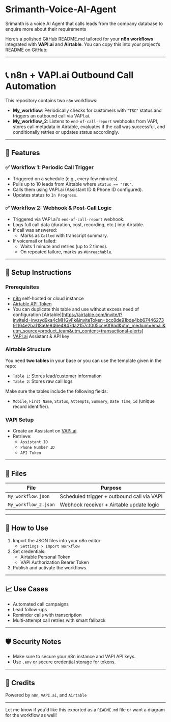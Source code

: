 # Srimanth-Voice-AI-Agent
Srimanth is a voice AI Agent that calls leads from the company database to enquire more about their requirements

Here’s a polished GitHub README.md tailored for your **n8n workflows** integrated with **VAPI.ai** and **Airtable**. You can copy this into your project’s README on GitHub:

---

# 📞 n8n + VAPI.ai Outbound Call Automation

This repository contains two `n8n` workflows:
- **My_workflow**: Periodically checks for customers with `"TBC"` status and triggers an outbound call via VAPI.ai.
- **My_workflow_2**: Listens to `end-of-call-report` webhooks from VAPI, stores call metadata in Airtable, evaluates if the call was successful, and conditionally retries or updates status accordingly.

---

## 🚀 Features

### ✅ Workflow 1: Periodic Call Trigger
- Triggered on a schedule (e.g., every few minutes).
- Pulls up to 10 leads from Airtable where `Status == "TBC"`.
- Calls them using VAPI.ai (Assistant ID & Phone ID configured).
- Updates status to `In Progress`.

### ✅ Workflow 2: Webhook & Post-Call Logic
- Triggered via VAPI.ai's `end-of-call-report` webhook.
- Logs full call data (duration, cost, recording, etc.) into Airtable.
- If call was answered:
  - Marks as `Called` with transcript summary.
- If voicemail or failed:
  - Waits 1 minute and retries (up to 2 times).
  - On repeated failure, marks as `#Unreachable`.

---

## 🔧 Setup Instructions

### Prerequisites
- [n8n](https://n8n.io) self-hosted or cloud instance
- [Airtable API Token](https://airtable.com/account)
- You can duplicate this table and use without excess need of configuration [Airtable][https://airtable.com/invite/l?inviteId=invzyd9xa4cMHGvFk&inviteToken=bcc8de91bde4bb6744627391164e2ba118a0e946e4847da2157cf005cce0f9ad&utm_medium=email&utm_source=product_team&utm_content=transactional-alerts]
- [VAPI.ai](https://vapi.ai) Assistant & API key

### Airtable Structure

You need **two tables** in your base or you can use the template given in the repo:
- `Table 1`: Stores lead/customer information
- `Table 2`: Stores raw call logs

Make sure the tables include the following fields:
- `Mobile`, `First Name`, `Status`, `Attempts`, `Summary`, `Date Time`, `id` (unique record identifier).

### VAPI Setup

- Create an Assistant on [VAPI.ai](https://app.vapi.ai).
- Retrieve:
  - `Assistant ID`
  - `Phone Number ID`
  - `API Token`

---

## 📂 Files

| File | Purpose |
|------|---------|
| `My_workflow.json` | Scheduled trigger + outbound call via VAPI |
| `My_workflow_2.json` | Webhook receiver + Airtable update logic |

---

## 🧩 How to Use

1. Import the JSON files into your n8n editor:
   - `Settings > Import Workflow`
2. Set credentials:
   - Airtable Personal Token
   - VAPI Authorization Bearer Token
3. Publish and activate the workflows.

---

## 📈 Use Cases

- Automated call campaigns
- Lead follow-ups
- Reminder calls with transcription
- Multi-attempt call retries with smart fallback

---

## 🛡️ Security Notes

- Make sure to secure your n8n instance and VAPI API keys.
- Use `.env` or secure credential storage for tokens.

---


## 🤝 Credits
Powered by `n8n`, `VAPI.ai`, and `Airtable`

---

Let me know if you'd like this exported as a `README.md` file or want a diagram for the workflow as well!
